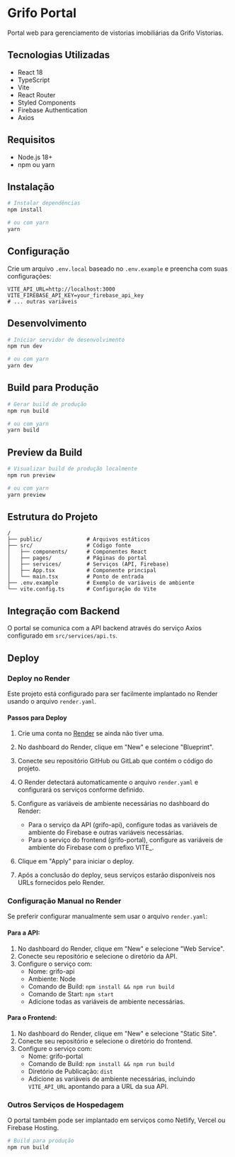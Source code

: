 # Grifo Portal

Portal web para gerenciamento de vistorias imobiliárias da Grifo Vistorias.

## Tecnologias Utilizadas

- React 18
- TypeScript
- Vite
- React Router
- Styled Components
- Firebase Authentication
- Axios

## Requisitos

- Node.js 18+
- npm ou yarn

## Instalação

```bash
# Instalar dependências
npm install

# ou com yarn
yarn
```

## Configuração

Crie um arquivo `.env.local` baseado no `.env.example` e preencha com suas configurações:

```
VITE_API_URL=http://localhost:3000
VITE_FIREBASE_API_KEY=your_firebase_api_key
# ... outras variáveis
```

## Desenvolvimento

```bash
# Iniciar servidor de desenvolvimento
npm run dev

# ou com yarn
yarn dev
```

## Build para Produção

```bash
# Gerar build de produção
npm run build

# ou com yarn
yarn build
```

## Preview da Build

```bash
# Visualizar build de produção localmente
npm run preview

# ou com yarn
yarn preview
```

## Estrutura do Projeto

```
/
├── public/              # Arquivos estáticos
├── src/                 # Código fonte
│   ├── components/      # Componentes React
│   ├── pages/           # Páginas do portal
│   ├── services/        # Serviços (API, Firebase)
│   ├── App.tsx          # Componente principal
│   └── main.tsx         # Ponto de entrada
├── .env.example         # Exemplo de variáveis de ambiente
└── vite.config.ts       # Configuração do Vite
```

## Integração com Backend

O portal se comunica com a API backend através do serviço Axios configurado em `src/services/api.ts`.

## Deploy

### Deploy no Render

Este projeto está configurado para ser facilmente implantado no Render usando o arquivo `render.yaml`.

#### Passos para Deploy

1. Crie uma conta no [Render](https://render.com/) se ainda não tiver uma.

2. No dashboard do Render, clique em "New" e selecione "Blueprint".

3. Conecte seu repositório GitHub ou GitLab que contém o código do projeto.

4. O Render detectará automaticamente o arquivo `render.yaml` e configurará os serviços conforme definido.

5. Configure as variáveis de ambiente necessárias no dashboard do Render:
   - Para o serviço da API (grifo-api), configure todas as variáveis de ambiente do Firebase e outras variáveis necessárias.
   - Para o serviço do frontend (grifo-portal), configure as variáveis de ambiente do Firebase com o prefixo VITE_.

6. Clique em "Apply" para iniciar o deploy.

7. Após a conclusão do deploy, seus serviços estarão disponíveis nos URLs fornecidos pelo Render.

### Configuração Manual no Render

Se preferir configurar manualmente sem usar o arquivo `render.yaml`:

#### Para a API:

1. No dashboard do Render, clique em "New" e selecione "Web Service".
2. Conecte seu repositório e selecione o diretório da API.
3. Configure o serviço com:
   - Nome: grifo-api
   - Ambiente: Node
   - Comando de Build: `npm install && npm run build`
   - Comando de Start: `npm start`
   - Adicione todas as variáveis de ambiente necessárias.

#### Para o Frontend:

1. No dashboard do Render, clique em "New" e selecione "Static Site".
2. Conecte seu repositório e selecione o diretório do frontend.
3. Configure o serviço com:
   - Nome: grifo-portal
   - Comando de Build: `npm install && npm run build`
   - Diretório de Publicação: `dist`
   - Adicione as variáveis de ambiente necessárias, incluindo `VITE_API_URL` apontando para a URL da sua API.

### Outros Serviços de Hospedagem

O portal também pode ser implantado em serviços como Netlify, Vercel ou Firebase Hosting.

```bash
# Build para produção
npm run build
```